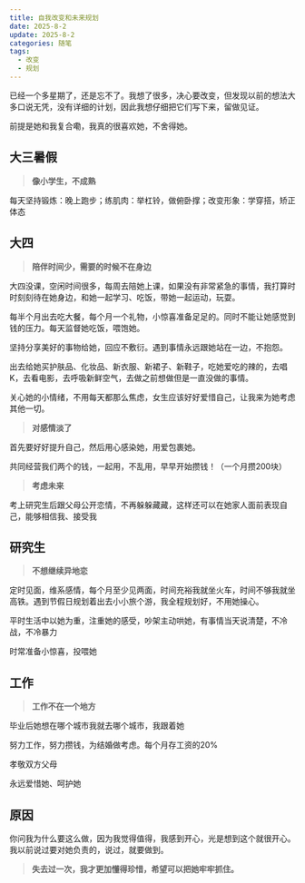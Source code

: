 ```yaml
---
title: 自我改变和未来规划
date: 2025-8-2
update: 2025-8-2
categories: 随笔
tags:
  - 改变
  - 规划
---
```


已经一个多星期了，还是忘不了。我想了很多，决心要改变，但发现以前的想法大多口说无凭，没有详细的计划，因此我想仔细把它们写下来，留做见证。

前提是她和我复合嘞，我真的很喜欢她，不舍得她。

<!-- more -->

## 大三暑假

> **像小学生，不成熟**

每天坚持锻炼：晚上跑步；练肌肉：举杠铃，做俯卧撑；改变形象：学穿搭，矫正体态

## 大四

> **陪伴时间少，需要的时候不在身边**

大四没课，空闲时间很多，每周去陪她上课，如果没有非常紧急的事情，我打算时时刻刻待在她身边，和她一起学习、吃饭，带她一起运动，玩耍。

每半个月出去吃大餐，每个月一个礼物，小惊喜准备足足的。同时不能让她感觉到钱的压力。每天监督她吃饭，喂饱她。

坚持分享美好的事物给她，回应不敷衍。遇到事情永远跟她站在一边，不抱怨。

出去给她买护肤品、化妆品、新衣服、新裙子、新鞋子，吃她爱吃的辣的，去唱K，去看电影，去呼吸新鲜空气，去做之前想做但是一直没做的事情。

关心她的小情绪，不用每天都那么焦虑，女生应该好好爱惜自己，让我来为她考虑其他一切。

> **对感情淡了**

首先要好好提升自己，然后用心感染她，用爱包裹她。

共同经营我们两个的钱，一起用，不乱用，早早开始攒钱！（一个月攒200块）


> **考虑未来**

考上研究生后跟父母公开恋情，不再躲躲藏藏，这样还可以在她家人面前表现自己，能够相信我、接受我

## 研究生

> **不想继续异地恋**

定时见面，维系感情，每个月至少见两面，时间充裕我就坐火车，时间不够我就坐高铁。遇到节假日规划着出去小小旅个游，我全程规划好，不用她操心。

平时生活中以她为重，注重她的感受，吵架主动哄她，有事情当天说清楚，不冷战，不冷暴力

时常准备小惊喜，投喂她

## 工作

> **工作不在一个地方**

毕业后她想在哪个城市我就去哪个城市，我跟着她

努力工作，努力攒钱，为结婚做考虑。每个月存工资的20%

孝敬双方父母

永远爱惜她、呵护她

## 原因

你问我为什么要这么做，因为我觉得值得，我感到开心，光是想到这个就很开心。我以前说过要对她负责的，说过，就要做到。

> **失去过一次，我才更加懂得珍惜，希望可以把她牢牢抓住。**

